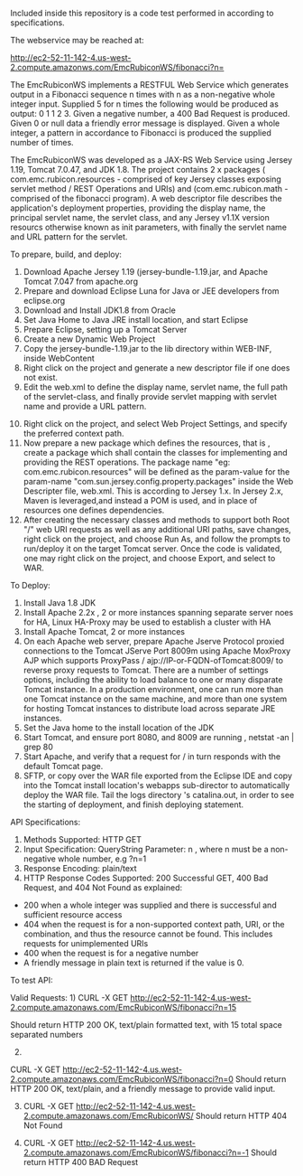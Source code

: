 Included inside this repository is a code test performed in according to specifications.

The webservice may be reached at:

http://ec2-52-11-142-4.us-west-2.compute.amazonws.com/EmcRubiconWS/fibonacci?n=<number>

The EmcRubiconWS implements a RESTFUL Web Service which generates output in a Fibonacci sequence n times with n as a non-negative whole integer input. Supplied 5 for n times the following would be produced as output: 0 1 1 2 3. Given a negative number, a 400 Bad Request is produced. Given 0 or null data a friendly error message is displayed. Given a whole integer, a pattern in accordance to Fibonacci is produced the supplied number of times.

The EmcRubiconWS was developed as a JAX-RS Web Service using Jersey 1.19, Tomcat 7.0.47, and JDK 1.8. The project contains 2 x packages ( com.emc.rubicon.resources - comprised of key Jersey classes exposing servlet method / REST Operations and URIs) and (com.emc.rubicon.math  - comprised of the fibonacci program). A web descriptor file describes the application's deployment properties, providing the display name, the principal servlet name, the servlet class, and any Jersey v1.1X version resourcs otherwise known as init parameters, with finally the servlet name and URL pattern for the servlet.

To prepare, build, and deploy:

1) Download Apache Jersey 1.19 (jersey-bundle-1.19.jar, and Apache Tomcat 7.047 from apache.org
2) Prepare and download Eclipse Luna for Java or JEE developers from eclipse.org
3) Download and Install JDK1.8 from Oracle 
4) Set Java Home to Java JRE install location, and start Eclipse
5) Prepare Eclipse, setting up a Tomcat Server 
6) Create a new Dynamic Web Project
7) Copy the jersey-bundle-1.19.jar to the lib directory within WEB-INF, inside WebContent
8) Right click on the project and generate a new descriptor file if one does not exist.
9) Edit the web.xml to define the display name, servlet name, the full path of the servlet-class, and finally provide servlet mapping with servlet name and provide a URL pattern.
10. Right click on the project, and select Web Project Settings, and specify the preferred context path.
11. Now prepare a new package which defines the resources, that is , create a package which shall contain the classes for implementing and providing the REST operations. The package name "eg: com.emc.rubicon.resources" will be defined as the param-value for the param-name "com.sun.jersey.config.property.packages" inside the Web Descripter file, web.xml.  This is according to Jersey 1.x. In Jersey 2.x, Maven is leveraged,and instead a POM is used, and in place of resources one defines dependencies. 
12. After creating the necessary classes and methods to support both Root "/" web URI requests as well as any additional URI paths, save changes,  right click on the project, and choose Run As, and follow the prompts to run/deploy it on the target Tomcat server.  Once the code is validated, one may right click on the project, and choose Export, and select to WAR.

To Deploy:
1) Install Java 1.8 JDK
2) Install Apache 2.2x , 2 or more instances spanning separate server noes for HA, Linux HA-Proxy may be used to establish a cluster with HA 
3) Install Apache Tomcat, 2 or more instances 
4) On each Apache web server, prepare Apache Jserve Protocol proxied connections to the Tomcat JServe Port 8009m using Apache MoxProxy AJP which supports ProxyPass / ajp://IP-or-FQDN-ofTomcat:8009/ to reverse proxy requests to Tomcat.  There are a number of settings options, including the ability to load balance to one or many disparate Tomcat instance. In a production environment, one can run more than one Tomcat instance on the same machine, and more than one system for hosting Tomcat instances to distribute load across separate JRE instances.
5) Set the Java home to the install location of the JDK
6) Start Tomcat, and ensure port 8080, and 8009 are running , netstat -an | grep 80 
7) Start Apache, and verify that a request for / in turn responds with the default Tomcat page.
8) SFTP, or copy over the WAR file exported from the Eclipse IDE and copy into the Tomcat install location's webapps sub-director to automatically deploy the WAR file. Tail the logs directory 's catalina.out, in order to see the starting of deployment, and finish deploying statement.

API Specifications:

1) Methods Supported: HTTP GET 
2) Input Specification:  QueryString Parameter: n , where n must be a non-negative whole number, e.g ?n=1
3) Response Encoding: plain/text 
4) HTTP Response Codes Supported: 200 Successful GET, 400 Bad Request, and 404 Not Found as explained:
- 200 when a whole integer was supplied and there is successful and sufficient resource access
- 404 when the request is for a non-supported context path, URI, or the combination, and thus the resource cannot be found. This includes requests for unimplemented URIs
- 400  when the request is for a negative number
- A friendly message in plain text is returned if the value is 0.

To test API:

Valid Requests:
1) 
CURL -X GET http://ec2-52-11-142-4.us-west-2.compute.amazonaws.com/EmcRubiconWS/fibonacci?n=15

Should return HTTP 200 OK,  text/plain formatted text, with 15 total space separated numbers

2) 
CURL -X GET http://ec2-52-11-142-4.us.west-2.compute.amazonaws.com/EmcRubiconWS/fibonacci?n=0
Should return HTTP 200 OK, text/plain, and a friendly message to provide valid input.

3) CURL -X GET http://ec2-52-11-142-4.us.west-2.compute.amazonaws.com/EmcRubiconWS/
Should return HTTP 404 Not Found 

4) CURL -X GET http://ec2-52-11-142-4.us.west-2.compute.amazonaws.com/EmcRubiconWS/fibonacci?n=-1
Should return HTTP 400 BAD Request























